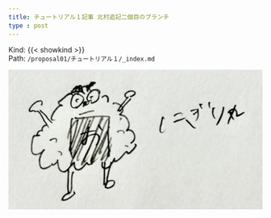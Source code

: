 ```yaml
---
title: チュートリアル１記事 北村追記二個目のブランチ
type : post
---
```


Kind: {{< showkind >}}  
Path: `/proposal01/チュートリアル１/_index.md`

![alt](画像A.png)
